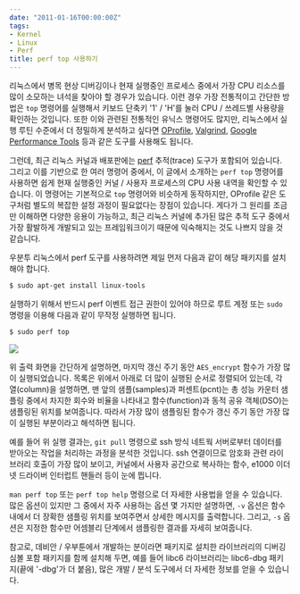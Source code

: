```yaml
---
date: "2011-01-16T00:00:00Z"
tags:
- Kernel
- Linux
- Perf
title: perf top 사용하기
---
```


리눅스에서 병목 현상 디버깅이나 현재 실행중인 프로세스 중에서 가장 CPU 리소스를 많이 소모하는 녀석을 찾아야 할 경우가 있습니다. 이런 경우 가장 전통적이고 간단한 방법은 `top` 명령어를 실행해서 키보드 단축키 '1' / 'H'를 눌러 CPU / 쓰레드별 사용량을 확인하는 것입니다. 또한 이와 관련된 전통적인 유닉스 명령어도 많지만, 리눅스에서 실행 루틴 수준에서 더 정밀하게 분석하고 싶다면 [OProfile](http://www.google.co.kr/search?q=OProfile), [Valgrind](http://www.google.co.kr/search?q=Valgrind), [Google Performance Tools](/2009/06/18/debugging-memory-leaks-with-tcmalloc-google-perftools/) 등과 같은 도구를 사용해도 됩니다.

그런데, 최근 리눅스 커널과 배포판에는 [perf](https://perf.wiki.kernel.org/) 추적(trace) 도구가 포함되어 있습니다. 그리고 이를 기반으로 한 여러 명령어 중에서, 이 글에서 소개하는 `perf top` 명령어를 사용하면 쉽게 현재 실행중인 커널 / 사용자 프로세스의 CPU 사용 내역을 확인할 수 있습니다. 이 명령어는 기본적으로 `top` 명령어와 비슷하게 동작하지만, OProfile 같은 도구처럼 별도의 복잡한 설정 과정이 필요없다는 장점이 있습니다. 게다가 그 원리를 조금만 이해하면 다양한 응용이 가능하고, 최근 리눅스 커널에 추가된 많은 추적 도구 중에서 가장 활발하게 개발되고 있는 프레임워크이기 때문에 익숙해지는 것도 나쁘지 않을 것 같습니다.

우분투 리눅스에서 perf 도구를 사용하려면 제일 먼저 다음과 같이 해당 패키지를 설치해야 합니다.

```sh
$ sudo apt-get install linux-tools
```

실행하기 위해서 반드시 perf 이벤트 접근 권한이 있어야 하므로 루트 계정 또는 `sudo` 명령을 이용해 다음과 같이 무작정 실행하면 됩니다.

```sh
$ sudo perf top
```

![](/figures/perf-top-screenshot.png)

위 출력 화면을 간단하게 설명하면, 마지막 갱신 주기 동안 `AES_encrypt` 함수가 가장 많이 실행되었습니다. 목록은 위에서 아래로 더 많이 실행된 순서로 정렬되어 있는데, 각 열(column)을 설명하면, 맨 앞의 샘플(samples)과 퍼센트(pcnt)는 총 성능 카운터 샘플링 중에서 차지한 회수와 비율을 나타내고 함수(function)과 동적 공유 객체(DSO)는 샘플링된 위치를 보여줍니다. 따라서 가장 많이 샘플링된 함수가 갱신 주기 동안 가장 많이 실행된 부분이라고 해석하면 됩니다.

예를 들어 위 실행 결과는, `git pull` 명령으로 ssh 방식 네트웍 서버로부터 데이터를 받아오는 작업을 처리하는 과정을 분석한 것입니다. ssh 연결이므로 암호화 관련 라이브러리 호출이 가장 많이 보이고, 커널에서 사용자 공간으로 복사하는 함수, e1000 이더넷 드라이버 인터럽트 핸들러 등이 눈에 띕니다.

`man perf top` 또는 `perf top help` 명령으로 더 자세한 사용법을 얻을 수 있습니다. 많은 옵션이 있지만 그 중에서 자주 사용하는 옵션 몇 가지만 설명하면, `-v` 옵션은 함수 내에서 더 장확한 샘플링 위치를 보여주면서 상세한 메시지를 출력합니다. 그리고, `-s` 옵션은 지정한 함수만 어셈블리 단계에서 샘플링한 결과를 자세히 보여줍니다.

참고로, 데비안 / 우부툰에서 개발하는 분이라면 패키지로 설치한 라이브러리의 디버깅 심볼 포함 패키지를 함께 설치해 두면, 예를 들어 libc6 라이브러리는 libc6-dbg 패키지(끝에 '-dbg'가 더 붙음), 많은 개발 / 분석 도구에서 더 자세한 정보를 얻을 수 있습니다.

